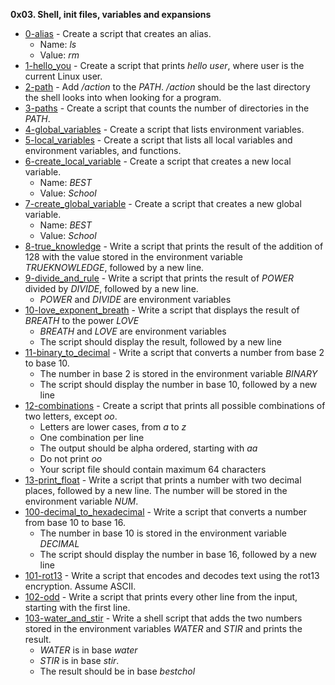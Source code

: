 **0x03. Shell, init files, variables and expansions**
* [0-alias](https://github.com/crystal4000/alx-system_engineering-devops/blob/master/0x03-shell_variables_expansions/0-alias) - Create a script that creates an alias. 
   * Name: *ls* 
   * Value: *rm*
* [1-hello_you](https://github.com/crystal4000/alx-system_engineering-devops/blob/master/0x03-shell_variables_expansions/1-hello_you) - Create a script that prints *hello user*, where user is the current Linux user.
* [2-path](https://github.com/crystal4000/alx-system_engineering-devops/blob/master/0x03-shell_variables_expansions/2-path) - Add */action* to the *PATH*. */action* should be the last directory the shell looks into when looking for a program.
* [3-paths](https://github.com/crystal4000/alx-system_engineering-devops/blob/master/0x03-shell_variables_expansions/3-paths) - Create a script that counts the number of directories in the *PATH*.
* [4-global_variables](https://github.com/crystal4000/alx-system_engineering-devops/blob/master/0x03-shell_variables_expansions/4-global_variables) - Create a script that lists environment variables.
* [5-local_variables](https://github.com/crystal4000/alx-system_engineering-devops/blob/master/0x03-shell_variables_expansions/5-local_variables) - Create a script that lists all local variables and environment variables, and functions.
* [6-create_local_variable](https://github.com/crystal4000/alx-system_engineering-devops/blob/master/0x03-shell_variables_expansions/6-create_local_variable) - Create a script that creates a new local variable. 
   * Name: *BEST*
   * Value: *School*
* [7-create_global_variable](https://github.com/crystal4000/alx-system_engineering-devops/blob/master/0x03-shell_variables_expansions/7-create_global_variable) - Create a script that creates a new global variable.
   * Name: *BEST* 
   * Value: *School*
* [8-true_knowledge](https://github.com/crystal4000/alx-system_engineering-devops/blob/master/0x03-shell_variables_expansions/8-true_knowledge) - Write a script that prints the result of the addition of 128 with the value stored in the environment variable *TRUEKNOWLEDGE*, followed by a new line.
* [9-divide_and_rule](https://github.com/crystal4000/alx-system_engineering-devops/blob/master/0x03-shell_variables_expansions/9-divide_and_rule) - Write a script that prints the result of *POWER* divided by *DIVIDE*, followed by a new line.
   * *POWER* and *DIVIDE* are environment variables
* [10-love_exponent_breath](https://github.com/crystal4000/alx-system_engineering-devops/blob/master/0x03-shell_variables_expansions/10-love_exponent_breath) - Write a script that displays the result of *BREATH* to the power *LOVE*
   * *BREATH* and *LOVE* are environment variables
   * The script should display the result, followed by a new line
* [11-binary_to_decimal](https://github.com/crystal4000/alx-system_engineering-devops/blob/master/0x03-shell_variables_expansions/11-binary_to_decimal) -  Write a script that converts a number from base 2 to base 10.
   * The number in base 2 is stored in the environment variable *BINARY*
   * The script should display the number in base 10, followed by a new line
* [12-combinations](https://github.com/crystal4000/alx-system_engineering-devops/blob/master/0x03-shell_variables_expansions/12-combinations) - Create a script that prints all possible combinations of two letters, except *oo*.
   * Letters are lower cases, from *a* to *z*
   * One combination per line
   * The output should be alpha ordered, starting with *aa*
   * Do not print *oo*
   * Your script file should contain maximum 64 characters
* [13-print_float](https://github.com/crystal4000/alx-system_engineering-devops/blob/master/0x03-shell_variables_expansions/13-print_float) - Write a script that prints a number with two decimal places, followed by a new line. The number will be stored in the environment variable *NUM*.
* [100-decimal_to_hexadecimal](https://github.com/crystal4000/alx-system_engineering-devops/blob/master/0x03-shell_variables_expansions/100-decimal_to_hexadecimal) - Write a script that converts a number from base 10 to base 16.
   * The number in base 10 is stored in the environment variable *DECIMAL*
   * The script should display the number in base 16, followed by a new line
* [101-rot13](https://github.com/crystal4000/alx-system_engineering-devops/blob/master/0x03-shell_variables_expansions/101-rot13) - Write a script that encodes and decodes text using the rot13 encryption. Assume ASCII.
* [102-odd](https://github.com/crystal4000/alx-system_engineering-devops/blob/master/0x03-shell_variables_expansions/102-odd) - Write a script that prints every other line from the input, starting with the first line.
* [103-water_and_stir](https://github.com/crystal4000/alx-system_engineering-devops/blob/master/0x03-shell_variables_expansions/103-water_and_stir) - Write a shell script that adds the two numbers stored in the environment variables *WATER* and *STIR* and prints the result.
   * *WATER* is in base *water*
   * *STIR* is in base *stir*.
   * The result should be in base *bestchol*
